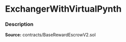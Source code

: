# ExchangerWithVirtualPynth

### Description <a id="description"></a>

**Source:** contracts/BaseRewardEscrowV2.sol


